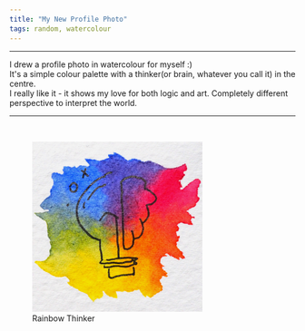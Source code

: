 ```yaml
---
title: "My New Profile Photo"
tags: random, watercolour
---
```


<hr>

I drew a profile photo in watercolour for myself :)  
It's a simple colour palette with a thinker(or brain, whatever you call it) in the centre.  
I really like it - it shows my love for both logic and art. Completely different perspective to interpret the world.

<hr>

<br>

<figure>
<img src="/assets/img/palette.jpg" width="300" length="300">
<figcaption>Rainbow Thinker</figcaption>
</figure>